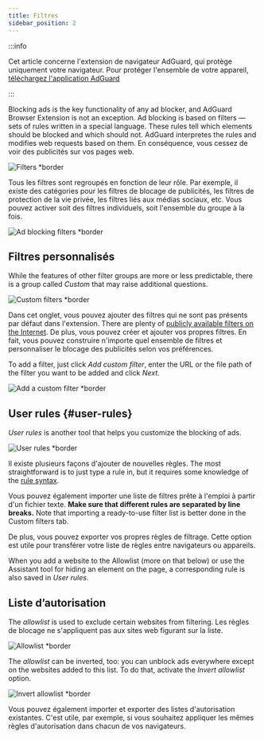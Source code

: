 ```yaml
---
title: Filtres
sidebar_position: 2
---
```


:::info

Cet article concerne l'extension de navigateur AdGuard, qui protège uniquement votre navigateur. Pour protéger l'ensemble de votre appareil, [téléchargez l'application AdGuard](https://agrd.io/download-kb-adblock)

:::

Blocking ads is the key functionality of any ad blocker, and AdGuard Browser Extension is not an exception. Ad blocking is based on filters — sets of rules written in a special language. These rules tell which elements should be blocked and which should not. AdGuard interpretes the rules and modifies web requests based on them. En conséquence, vous cessez de voir des publicités sur vos pages web.

![Filters \*border](https://cdn.adtidy.org/content/Kb/ad_blocker/browser_extension/ad_blocker_browser_extension_filters.png)

Tous les filtres sont regroupés en fonction de leur rôle. Par exemple, il existe des catégories pour les filtres de blocage de publicités, les filtres de protection de la vie privée, les filtres liés aux médias sociaux, etc. Vous pouvez activer soit des filtres individuels, soit l'ensemble du groupe à la fois.

![Ad blocking filters \*border](https://cdn.adtidy.org/content/Kb/ad_blocker/browser_extension/ad_blocker_browser_extension_filters1.png)

## Filtres personnalisés

While the features of other filter groups are more or less predictable, there is a group called _Custom_ that may raise additional questions.

![Custom filters \*border](https://cdn.adtidy.org/content/Kb/ad_blocker/browser_extension/ad_blocker_browser_extension_custom_filters.png)

Dans cet onglet, vous pouvez ajouter des filtres qui ne sont pas présents par défaut dans l'extension. There are plenty of [publicly available filters on the Internet](https://filterlists.com). De plus, vous pouvez créer et ajouter vos propres filtres. En fait, vous pouvez construire n'importe quel ensemble de filtres et personnaliser le blocage des publicités selon vos préférences.

To add a filter, just click _Add custom filter_, enter the URL or the file path of the filter you want to be added and click _Next_.

![Add a custom filter \*border](https://cdn.adtidy.org/content/Kb/ad_blocker/browser_extension/ad_blocker_browser_extension_custom_filters1.png)

## User rules {#user-rules}

_User rules_ is another tool that helps you customize the blocking of ads.

![User rules \*border](https://cdn.adtidy.org/content/Kb/ad_blocker/browser_extension/ad_blocker_browser_extension_user_rules.png)

Il existe plusieurs façons d'ajouter de nouvelles règles. The most straightforward is to just type a rule in, but it requires some knowledge of the [rule syntax](/general/ad-filtering/create-own-filters).

Vous pouvez également importer une liste de filtres prête à l'emploi à partir d'un fichier texte. **Make sure that different rules are separated by line breaks.** Note that importing a ready-to-use filter list is better done in the Custom filters tab.

De plus, vous pouvez exporter vos propres règles de filtrage. Cette option est utile pour transférer votre liste de règles entre navigateurs ou appareils.

When you add a website to the Allowlist (more on that below) or use the Assistant tool for hiding an element on the page, a corresponding rule is also saved in _User rules_.

## Liste d’autorisation

The _allowlist_ is used to exclude certain websites from filtering. Les règles de blocage ne s'appliquent pas aux sites web figurant sur la liste.

![Allowlist \*border](https://cdn.adtidy.org/content/Kb/ad_blocker/browser_extension/ad_blocker_browser_extension_allowlist.png)

The _allowlist_ can be inverted, too: you can unblock ads everywhere except on the websites added to this list. To do that, activate the _Invert allowlist_ option.

![Invert allowlist \*border](https://cdn.adtidy.org/content/Kb/ad_blocker/browser_extension/ad_blocker_browser_extension_allowlist1.png)

Vous pouvez également importer et exporter des listes d'autorisation existantes. C'est utile, par exemple, si vous souhaitez appliquer les mêmes règles d'autorisation dans chacun de vos navigateurs.
